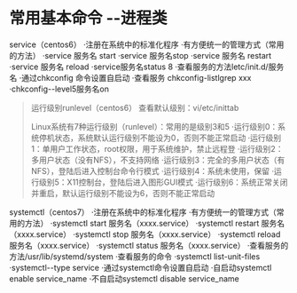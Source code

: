 # 常用基本命令 --进程类

service（centos6）
·注册在系统中的标准化程序
·有方便统一的管理方式（常用的方法）
·service 服务名 start
·service 服务名stop
·service 服务名 restart
·service 服务名 reload
·service服务名status 8
·查看服务的方法letc/init.d/服务名
·通过chkconfig 命令设置自启动
·查看服务 chkconfig-listlgrep xxx
·chkconfig--level5服务名on



>运行级别runlevel（centos6）
>查看默认级别：vi/etc/inittab
>
>Linux系统有7种运行级别（runlevel）：常用的是级别3和5
>·运行级别0：系统停机状态，系统默认运行级别不能设为0，否则不能正常启动
>·运行级别1：单用户工作状态，root权限，用于系统维护，禁止远程登
>·运行级别2：多用户状态（没有NFS），不支持网络
>·运行级别3：完全的多用户状态（有NFS），登陆后进入控制台命令行模式
>·运行级别4：系统未使用，保留
>·运行级别5：X11控制台，登陆后进入图形GUI模式
>·运行级别6：系统正常关闭并重启，默认运行级别不能设为6，否则不能正常启动



systemctl（centos7）
·注册在系统中的标准化程序
·有方便统一的管理方式（常用的方法）
·systemctl start 服务名（xxxx.service）
·systemctl restart 服务名（xxxx.service）
·systemctl stop 服务名（xxxx.service）
·systemctl reload 服务名（xxxx.service）
·systemctl status 服务名（xxxx.service）
·查看服务的方法/usr/lib/systemd/system
·查看服务的命令
·systemctl list-unit-files
·systemctl--type service
·通过systemctl命令设置自启动
·自启动systemctl enable service_name
·不自启动systemctl disable service_name